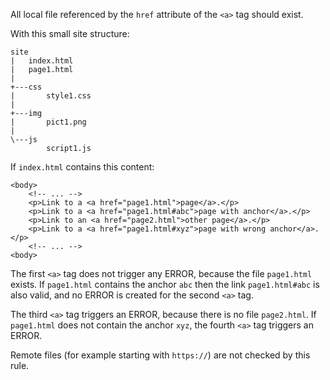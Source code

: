 All local file referenced by the `href` attribute of the `<a>` tag should exist.

With this small site structure:

    site
    |   index.html
    |   page1.html
    |
    +---css
    |       style1.css
    |
    +---img
    |       pict1.png
    |
    \---js
            script1.js

If `index.html` contains this content:

    <body>
        <!-- ... -->
        <p>Link to a <a href="page1.html">page</a>.</p>
        <p>Link to a <a href="page1.html#abc">page with anchor</a>.</p>
        <p>Link to an <a href="page2.html">other page</a>.</p>
        <p>Link to a <a href="page1.html#xyz">page with wrong anchor</a>.</p>
        <!-- ... -->
    <body>


The first `<a>` tag does not trigger any ERROR, because the file `page1.html` exists.
If `page1.html` contains the anchor `abc` then the link `page1.html#abc` is also valid, and no ERROR is created for the second `<a>` tag. 

The third `<a>` tag triggers an ERROR, because there is no file `page2.html`.
If `page1.html` does not contain the anchor `xyz`, the fourth `<a>` tag triggers an ERROR.

Remote files (for example starting with `https://`) are not checked by this rule.
